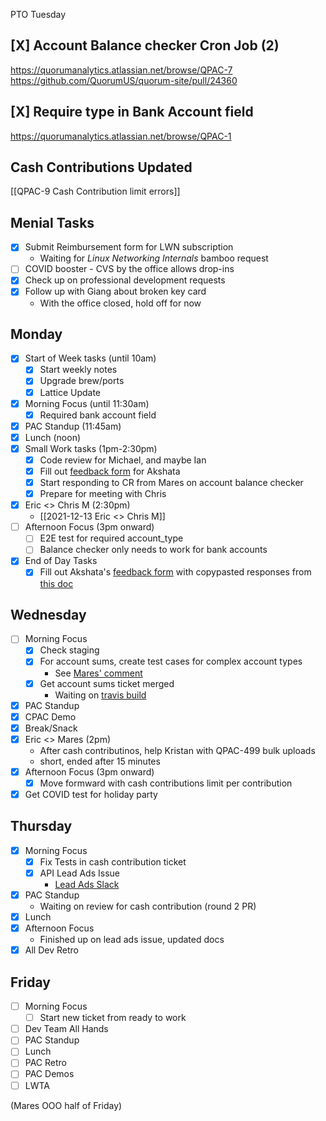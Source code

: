 PTO Tuesday


## [X] Account Balance checker Cron Job (2)
https://quorumanalytics.atlassian.net/browse/QPAC-7
https://github.com/QuorumUS/quorum-site/pull/24360

## [X] Require type in Bank Account field
https://quorumanalytics.atlassian.net/browse/QPAC-1

## Cash Contributions Updated
[[QPAC-9 Cash Contribution limit errors]]

## Menial Tasks
 - [x] Submit Reimbursement form for LWN subscription
	 -	Waiting for *Linux Networking Internals* bamboo request
 - [ ] COVID booster - CVS by the office allows drop-ins
 - [x] Check up on professional development requests
 - [x] Follow up with Giang about broken key card
	 - With the office closed, hold off for now

## Monday
 - [x] Start of Week tasks (until 10am)
	 - [x] Start weekly notes
	 - [x] Upgrade brew/ports
	 - [x] Lattice Update
 - [x] Morning Focus (until 11:30am)
	 - [x] Required bank account field
 - [x] PAC Standup (11:45am)
 - [x] Lunch (noon)
 - [x] Small Work tasks (1pm-2:30pm)
	 - [x] Code review for Michael, and maybe Ian
	 - [x] Fill out [feedback form][akshata-feedback] for Akshata
	 - [x] Start responding to CR from Mares on account balance checker
	 - [x] Prepare for meeting with Chris
 - [x] Eric <> Chris M (2:30pm)
	 - [[2021-12-13 Eric <> Chris M]]
 - [ ] Afternoon Focus (3pm onward)
	 - [ ] E2E test for required account_type
	 - [ ] Balance checker only needs to work for bank accounts
 - [x] End of Day Tasks
	 - [x] Fill out Akshata's [feedback form][akshata-feedback] with copypasted responses from [this doc][akshata-formfill]

[akshata-feedback]: https://docs.google.com/forms/d/e/1FAIpQLScOYIMwTJJ5H2nVN-8P8x80noMXd30kwHuLGhkkfg6Mr8ufpg/viewform

[akshata-formfill]: https://docs.google.com/document/d/1m05u6WbYKDJHQ0kgnjRtI06Jc5VV3Sp9QIg6CpmEUS8/edit

## Wednesday
 - [ ] Morning Focus
	 - [x] Check staging
	 - [x] For account sums, create test cases for complex account types
		 - See [Mares' comment][gh1]
	 - [x] Get account sums ticket merged
		 - Waiting on [travis build][travis1]
 - [x] PAC Standup
 - [x] CPAC Demo
 - [x] Break/Snack
 - [x] Eric <> Mares (2pm)
	 -	After cash contributinos, help Kristan with QPAC-499 bulk uploads
	 -	short, ended after 15 minutes
 - [x] Afternoon Focus (3pm onward)
	 - [x] Move formward with cash contributions limit per contribution
 - [x] Get COVID test for holiday party

[gh1]: https://github.com/QuorumUS/quorum-site/pull/24360#issuecomment-992664982
[travis1]: https://github.com/QuorumUS/quorum-site/runs/4535781422

## Thursday
 - [x] Morning Focus
	 - [x] Fix Tests in cash contribution ticket
	 - [x] API Lead Ads Issue
		 - [Lead Ads Slack][slack1]
 - [x] PAC Standup
	 - Waiting on review for cash contribution (round 2 PR)
 - [x] Lunch
 - [x] Afternoon Focus
	 - Finished up on lead ads issue, updated docs
 - [x] All Dev Retro

[slack1]: https://quorumanalytics.slack.com/archives/C3MUHG8J2/p1639516130004400

## Friday
 - [ ] Morning Focus
	 - [ ] Start new ticket from ready to work
 - [ ] Dev Team All Hands
 - [ ] PAC Standup
 - [ ] Lunch
 - [ ] PAC Retro
 - [ ] PAC Demos
 - [ ] LWTA

(Mares OOO half of Friday)